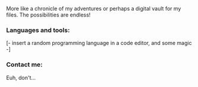 More like a chronicle of my adventures or perhaps a digital vault for my files. The possibilities are endless!
### Languages and tools: 
[- insert a random programming language in a code editor, and some magic -]
### Contact me:
Euh, don't... 

